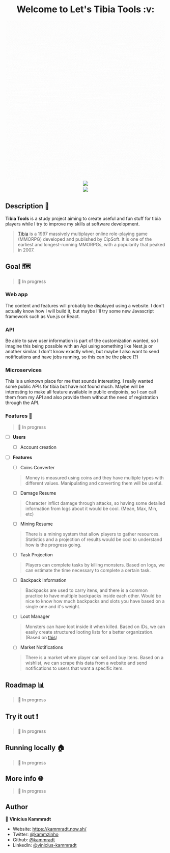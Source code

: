 <h1  align="center">Welcome to Let's Tibia Tools :v: </h1>

<div  align="center">
	<img  src="./images/tibia_tools.gif"  alt="Tibia Tools Logo"  width=500" />
</div>

<div  align="center">
	<img  src="https://forthebadge.com/images/badges/built-with-love.svg" />
</div>



<div  align="center">
	<a  href="https://github.com/kammradt/tibia-tools/stargazers">
		<img  src="https://img.shields.io/github/stars/kammradt/tibia-tools.svg?style=for-the-badge" />
	</a>
</div>



## Description 📝

**Tibia Tools** is a study project aiming to create useful and fun stuff for tibia players while I try to improve my skills at software development.   

> [Tibia]([https://en.wikipedia.org/wiki/Tibia_(video_game)](https://en.wikipedia.org/wiki/Tibia_(video_game))) is a 1997 massively multiplayer online role-playing game (MMORPG) developed and published by CipSoft. It is one of the earliest and longest-running MMORPGs, with a popularity that peaked in 2007.

 
## Goal 🗺️
> :construction: In progress

### Web app
The content and features will probably be displayed using a website. I don't actually know how I will build it, but maybe I'll try some new Javascript framework such as Vue.js or React.  

### API
Be able to save user information is part of the customization wanted, so I imagine this being possible with an Api using something like Nest.js or another similar.
I don't know exactly when, but maybe I also	want to send notifications and have jobs running, so this can be the place (?)

### Microservices
This is a unknown place for me that sounds interesting. I really wanted some public APIs for tibia but have not found much. Maybe will be interesting to make all feature available in public endpoints, so I can call them from my API and also provide them without the need of registration through the API.


### Features :tada:
> :construction: In progress

-  [ ]  **Users**
    -  [ ] Account creation

-  [ ]  **Features**
    -  [ ] Coins Converter
    > Money is measured using coins and they have multiple types with different values. Manipulating and converting them will be useful.
     
    -  [ ] Damage Resume
    > Character inflict damage through attacks, so having some detailed information from logs about it would be cool. (Mean, Max, Min, etc)
     
    -  [ ] Mining Resume
    > There is a mining system that allow players to gather resources. Statistics and a projection of results would be cool to understand how is the progress going.
    
    -  [ ] Task Projection
    > Players can complete tasks by killing monsters. Based on logs, we can estimate the time necessary to complete a certain task.

    -  [ ] Backpack Information
    > Backpacks are used to carry itens, and there is a common practice to have multiple backpacks inside each other. Would be nice to know how much backpacks and slots you have based on a single one and it's weight.

    -  [ ] Loot Manager
    > Monsters can have loot inside it when killed. Based on IDs, we can easily create structured looting lists for a better organization. (Based on [this](http://www.zottesso.com.br/tibia))  

    -  [ ] Market Notifications
    > There is a market where player can sell and buy itens. Based on a wishlist, we can scrape this data from a website and send notifications to users that want a specific item.
    

## Roadmap :bar_chart:  

> :construction: In progress


## Try it out :exclamation:

> :construction: In progress


## Running locally :house:

> :construction: In progress


## More info :globe_with_meridians:

> :construction: In progress


## Author

👤 **Vinicius Kammradt**


* Website: https://kammradt.now.sh/
* Twitter: [@kammzinho](https://twitter.com/kammzinho)
* Github: [@kammradt](https://github.com/kammradt)
* LinkedIn: [@vinicius-kammradt](https://linkedin.com/in/vinicius-kammradt)

